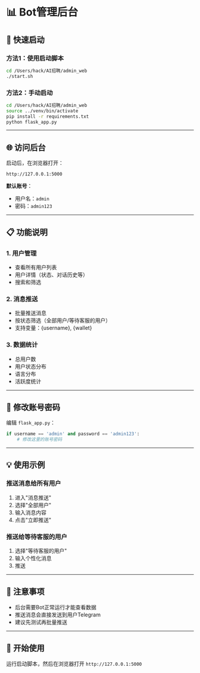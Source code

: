 # 📊 Bot管理后台

## 🚀 快速启动

### 方法1：使用启动脚本
```bash
cd /Users/hack/AI招聘/admin_web
./start.sh
```

### 方法2：手动启动
```bash
cd /Users/hack/AI招聘/admin_web
source ../venv/bin/activate
pip install -r requirements.txt
python flask_app.py
```

---

## 🌐 访问后台

启动后，在浏览器打开：
```
http://127.0.0.1:5000
```

**默认账号**：
- 用户名：`admin`
- 密码：`admin123`

---

## 📋 功能说明

### 1. 用户管理
- 查看所有用户列表
- 用户详情（状态、对话历史等）
- 搜索和筛选

### 2. 消息推送
- 批量推送消息
- 按状态筛选（全部用户/等待客服的用户）
- 支持变量：{username}, {wallet}

### 3. 数据统计
- 总用户数
- 用户状态分布
- 语言分布
- 活跃度统计

---

## 🔐 修改账号密码

编辑 `flask_app.py`：
```python
if username == 'admin' and password == 'admin123':
    # 修改这里的账号密码
```

---

## 💡 使用示例

### 推送消息给所有用户
1. 进入"消息推送"
2. 选择"全部用户"
3. 输入消息内容
4. 点击"立即推送"

### 推送给等待客服的用户
1. 选择"等待客服的用户"
2. 输入个性化消息
3. 推送

---

## 📝 注意事项

- 后台需要Bot正常运行才能查看数据
- 推送消息会直接发送到用户Telegram
- 建议先测试再批量推送

---

## 🎯 开始使用

运行启动脚本，然后在浏览器打开 `http://127.0.0.1:5000`

